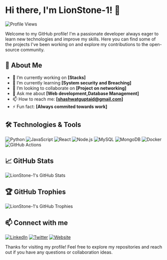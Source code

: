# Hi there, I'm LionStone-1! 👋

![Profile Views](https://komarev.com/ghpvc/?username=LionStone-1&color=blueviolet)

Welcome to my GitHub profile! I'm a passionate developer always eager to learn new technologies and improve my skills. Here you can find some of the projects I've been working on and explore my contributions to the open-source community.

## 🚀 About Me

- 🔭 I’m currently working on **[Stacks]**
- 🌱 I’m currently learning **[System security and Breaching]**
- 👯 I’m looking to collaborate on **[Project on networking]**
- 💬 Ask me about **[Web development,Database Management]**
- 📫 How to reach me: **[shashwatguptaid@gmail.com]**
- ⚡ Fun fact: **[Always commited towards work]**

## 🛠️ Technologies & Tools

![Python](https://img.shields.io/badge/-Python-3776AB?style=flat-square&logo=python&logoColor=white)
![JavaScript](https://img.shields.io/badge/-JavaScript-F7DF1E?style=flat-square&logo=javascript&logoColor=black)
![React](https://img.shields.io/badge/-React-61DAFB?style=flat-square&logo=react&logoColor=black)
![Node.js](https://img.shields.io/badge/-Node.js-339933?style=flat-square&logo=node.js&logoColor=white)
![MySQL](https://img.shields.io/badge/-MySQL-4479A1?style=flat-square&logo=mysql&logoColor=white)
![MongoDB](https://img.shields.io/badge/-MongoDB-47A248?style=flat-square&logo=mongodb&logoColor=white)
![Docker](https://img.shields.io/badge/-Docker-2496ED?style=flat-square&logo=docker&logoColor=white)
![GitHub Actions](https://img.shields.io/badge/-GitHub%20Actions-2088FF?style=flat-square&logo=github-actions&logoColor=white)

## 📈 GitHub Stats

![LionStone-1's GitHub Stats](https://ibb.co/VVwGnt2)


## 🏆 GitHub Trophies

![LionStone-1's GitHub Trophies](https://github-profile-trophy.vercel.app/?username=LionStone-1&theme=radical&no-bg=true&no-frame=true)

## 📫 Connect with me

[![LinkedIn](https://img.shields.io/badge/-LinkedIn-0077B5?style=flat-square&logo=linkedin&logoColor=white)](https://www.linkedin.com/in/your-linkedin-profile)
[![Twitter](https://img.shields.io/badge/-Twitter-1DA1F2?style=flat-square&logo=twitter&logoColor=white)](https://twitter.com/your-twitter-handle)
[![Website](https://img.shields.io/badge/-Website-000000?style=flat-square&logo=about.me&logoColor=white)](https://your-website.com)

Thanks for visiting my profile! Feel free to explore my repositories and reach out if you have any questions or collaboration ideas.
